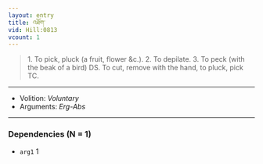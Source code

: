 ```yaml
---
layout: entry
title: འཐོག་
vid: Hill:0813
vcount: 1
---
```

> 1\. To pick, pluck (a fruit, flower &c\.)\. 2\. To depilate\. 3\. To peck (with the beak of a bird) DS\. To cut, remove with the hand, to pluck, pick TC\.

---
* Volition: _Voluntary_
* Arguments: _Erg-Abs_

---

### Dependencies (N = 1)
* `arg1` 1
